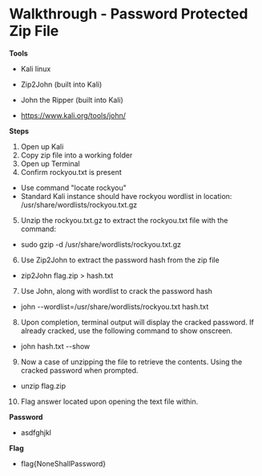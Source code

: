 # Walkthrough - Password Protected Zip File

**Tools**
- Kali linux
- Zip2John (built into Kali)

- John the Ripper (built into Kali)
 - https://www.kali.org/tools/john/

**Steps**
1. Open up Kali
2. Copy zip file into a working folder
3. Open up Terminal
4. Confirm rockyou.txt is present
 - Use command "locate rockyou"
 - Standard Kali instance should have rockyou wordlist in location: /usr/share/wordlists/rockyou.txt.gz
5. Unzip the rockyou.txt.gz to extract the rockyou.txt file with the command:
 - sudo gzip -d /usr/share/wordlists/rockyou.txt.gz

6. Use Zip2John to extract the password hash from the zip file
 - zip2John flag.zip > hash.txt

7. Use John, along with wordlist to crack the password hash
 - john --wordlist=/usr/share/wordlists/rockyou.txt hash.txt

8. Upon completion, terminal output will display the cracked password. If already cracked, use the following command to show onscreen.
 - john hash.txt --show

9. Now a case of unzipping the file to retrieve the contents. Using the cracked password when prompted.
- unzip flag.zip

10. Flag answer located upon opening the text file within.

**Password**
- asdfghjkl

**Flag**
- flag{NoneShallPassword}
